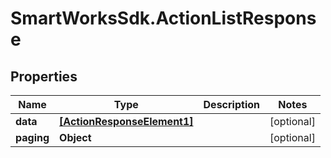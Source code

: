 # SmartWorksSdk.ActionListResponse

## Properties

Name | Type | Description | Notes
------------ | ------------- | ------------- | -------------
**data** | [**[ActionResponseElement1]**](ActionResponseElement1.md) |  | [optional] 
**paging** | **Object** |  | [optional] 


